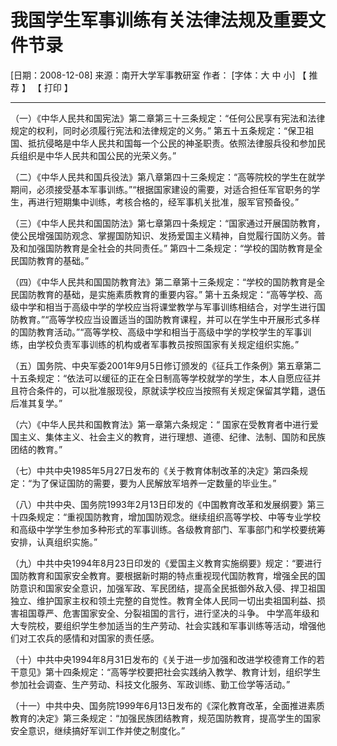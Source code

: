 我国学生军事训练有关法律法规及重要文件节录
===

[日期：2008-12-08] 来源：南开大学军事教研室 作者： [字体：大 中 小] 【 推荐 】 【 打印 】
________________________________________

（一）《中华人民共和国宪法》第二章第三十三条规定：“任何公民享有宪法和法律规定的权利，同时必须履行宪法和法律规定的义务。”
第五十五条规定：“保卫祖国、抵抗侵略是中华人民共和国每一个公民的神圣职责。依照法律服兵役和参加民兵组织是中华人民共和国公民的光荣义务。”

（二）《中华人民共和国兵役法》第八章第四十三条规定：“高等院校的学生在就学期间，必须接受基本军事训练。”“根据国家建设的需要，对适合担任军官职务的学生，再进行短期集中训练，考核合格的，经军事机关批准，服军官预备役。”

（三）《中华人民共和国国防法》第七章第四十条规定：“国家通过开展国防教育，使公民增强国防观念、掌握国防知识、发扬爱国主义精神，自觉履行国防义务。普及和加强国防教育是全社会的共同责任。”
第四十二条规定：“学校的国防教育是全民国防教育的基础。”

（四）《中华人民共和国国防教育法》第二章第十三条规定：“学校的国防教育是全民国防教育的基础，是实施素质教育的重要内容。”
第十五条规定：“高等学校、高级中学和相当于高级中学的学校应当将课堂教学与军事训练相结合，对学生进行国防教育。”“高等学校应当设置适当的国防教育课程，并可以在学生中开展形式多样的国防教育活动。”“高等学校、高级中学和相当于高级中学的学校学生的军事训练，由学校负责军事训练的机构或者军事教员按照国家有关规定组织实施。”

（五）国务院、中央军委2001年9月5日修订颁发的《征兵工作条例》第五章第二十五条规定：“依法可以缓征的正在全日制高等学校就学的学生，本人自愿应征并且符合条件的，可以批准服现役，原就读学校应当按照有关规定保留其学籍，退伍后准其复学。”

（六）《中华人民共和国教育法》第一章第六条规定：“ 国家在受教育者中进行爱国主义、集体主义、社会主义的教育，进行理想、道德、纪律、法制、国防和民族团结的教育。”

（七）中共中央1985年5月27日发布的《关于教育体制改革的决定》第四条规定：“为了保证国防的需要，要为人民解放军培养一定数量的毕业生。”

（八）中共中央、国务院1993年2月13日印发的《中国教育改革和发展纲要》第三十四条规定：“重视国防教育，增加国防观念。继续组织高等学校、中等专业学校和高级中学学生参加多种形式的军事训练。各级教育部门、军事部门和学校要统筹安排，认真组织实施。”

（九）中共中央1994年8月23日印发的《爱国主义教育实施纲要》规定：“要进行国防教育和国家安全教育。要根据新时期的特点重视现代国防教育，增强全民的国防意识和国家安全意识，加强军政、军民团结，提高全民抵御外敌入侵、捍卫祖国独立、维护国家主权和领土完整的自觉性。教育全体人民同一切出卖祖国利益、损害祖国尊严、危害国家安全、分裂祖国的言行，进行坚决的斗争。
中学高年级和大专院校，要组织学生参加适当的生产劳动、社会实践和军事训练等活动，增强他们对工农兵的感情和对国家的责任感。

（十）中共中央1994年8月31日发布的《关于进一步加强和改进学校德育工作的若干意见》第十四条规定：“高等学校要把社会实践纳入教学、教育计划，组织学生参加社会调查、生产劳动、科技文化服务、军政训练、勤工俭学等活动。”

（十一）中共中央、国务院1999年6月13日发布的《深化教育改革，全面推进素质教育的决定》第三条规定：“加强民族团结教育，规范国防教育，提高学生的国家安全意识，继续搞好军训工作并使之制度化。”
